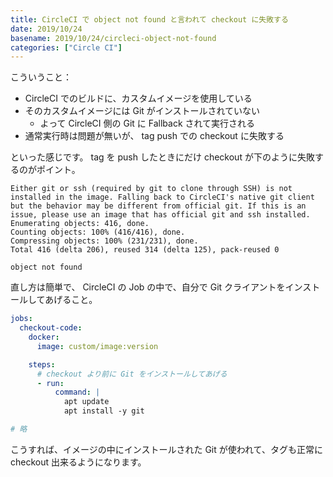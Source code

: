 ```yaml
---
title: CircleCI で object not found と言われて checkout に失敗する
date: 2019/10/24
basename: 2019/10/24/circleci-object-not-found
categories: ["Circle CI"]
---
```


こういうこと：

- CircleCI でのビルドに、カスタムイメージを使用している
- そのカスタムイメージには Git がインストールされていない
  - よって CircleCI 側の Git に Fallback されて実行される
- 通常実行時は問題が無いが、 tag push での checkout に失敗する

といった感じです。 tag を push したときにだけ checkout が下のように失敗するのがポイント。

```
Either git or ssh (required by git to clone through SSH) is not installed in the image. Falling back to CircleCI's native git client but the behavior may be different from official git. If this is an issue, please use an image that has official git and ssh installed.
Enumerating objects: 416, done.
Counting objects: 100% (416/416), done.
Compressing objects: 100% (231/231), done.
Total 416 (delta 206), reused 314 (delta 125), pack-reused 0

object not found
```

直し方は簡単で、 CircleCI の Job の中で、自分で Git クライアントをインストールしてあげること。

```yaml
jobs:
  checkout-code:
    docker:
      image: custom/image:version

    steps:
      # checkout より前に Git をインストールしてあげる
      - run:
          command: |
            apt update
            apt install -y git

# 略
```

こうすれば、イメージの中にインストールされた Git が使われて、タグも正常に checkout 出来るようになります。
